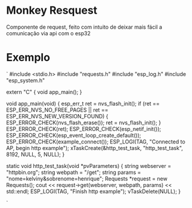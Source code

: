 # Monkey Resquest


Componente de request, feito com intuito de deixar mais fácil a comunicação via api com o esp32

# Exemplo

`
#include <stdio.h>
#include "requests.h"
#include "esp_log.h"
#include "esp_system.h"

extern "C"
{
  void app_main();
}

void app_main(void)
{
       esp_err_t ret = nvs_flash_init();
  if (ret == ESP_ERR_NVS_NO_FREE_PAGES || ret == ESP_ERR_NVS_NEW_VERSION_FOUND)
  {
    ESP_ERROR_CHECK(nvs_flash_erase());
    ret = nvs_flash_init();
  }
  ESP_ERROR_CHECK(ret);
  ESP_ERROR_CHECK(esp_netif_init());
  ESP_ERROR_CHECK(esp_event_loop_create_default());
  ESP_ERROR_CHECK(example_connect());
  ESP_LOGI(TAG, "Connected to AP, begin http example");
 xTaskCreate(&http_test_task, "http_test_task", 8192, NULL, 5, NULL);
}

static void http_test_task(void *pvParameters)
{
  string webserver = "httpbin.org";
  string webpath = "/get";
  string params = "nome=kelviny&sobrenome=henrique";
  Requests *request = new Requests();
  cout <<  request->get(webserver, webpath, params) << std::endl;
  ESP_LOGI(TAG, "Finish http example");
  vTaskDelete(NULL);
}


`
